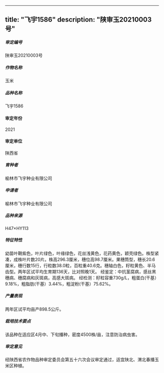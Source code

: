 
---
title: "飞宇1586"
description: "陕审玉20210003号"
---
##### 审定编号 
陕审玉20210003号

##### 作物名称
玉米

##### 品种名称
飞宇1586

#### 审定年份
2021	

#### 审定单位
陕西省

##### 育种者
榆林市飞宇种业有限公司

##### 申请者
榆林市飞宇种业有限公司

##### 品种来源
H47×HY113

##### 特征特性
幼苗叶鞘紫色，叶片绿色，叶缘绿色，花丝浅黄色，花药黄色，颖壳绿色。株型紧凑，成株叶片数20片。株高296.3厘米，穗位高98.7厘米。果穗筒型，穗长20.6厘米，穗行数15行，行粒数38.0粒，百粒重40.6克。穗轴白色，籽粒黄色、半马齿型。两年区试平均生育期136天，比对照晚1天。
经鉴定：中抗茎腐病，感丝黑穗病、穗腐病和灰斑病，高感大斑病。
经检测：籽粒容重730g/L，粗蛋白(干基）9.18%，粗脂肪(干基）3.44%，粗淀粉(干基）75.62%。

##### 产量表现
两年区试平均亩产898.5公斤。

##### 栽培技术要点
该品种在适应区4月中、下旬播种，密度4500株/亩，注意防治病虫害。

##### 审定意见
经陕西省农作物品种审定委员会第五十六次会议审定通过，适宜陕北、渭北春播玉米区种植。


